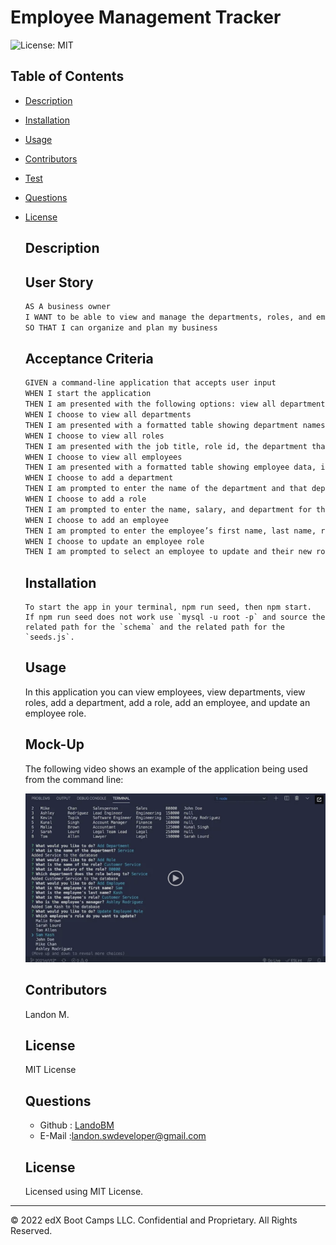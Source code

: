 # Employee Management Tracker
  ![License: MIT](https://img.shields.io/badge/License-MIT-green.svg)

  ## Table of Contents
  * [Description](#description)
  * [Installation](#installation)
  * [Usage](#usage)
  * [Contributors](#contributors)
  * [Test](#test)
  * [Questions](#questions)


  
* [License](#license)


    ## Description
    ## User Story

    ```md
    AS A business owner
    I WANT to be able to view and manage the departments, roles, and employees in my company
    SO THAT I can organize and plan my business
    ```

    ## Acceptance Criteria

    ```md
    GIVEN a command-line application that accepts user input
    WHEN I start the application
    THEN I am presented with the following options: view all departments, view all roles, view all employees, add a department, add a role, add an employee, and update an employee role
    WHEN I choose to view all departments
    THEN I am presented with a formatted table showing department names and department ids
    WHEN I choose to view all roles
    THEN I am presented with the job title, role id, the department that role belongs to, and the salary for that role
    WHEN I choose to view all employees
    THEN I am presented with a formatted table showing employee data, including employee ids, first names, last names, job titles, departments, salaries, and managers that the employees report to
    WHEN I choose to add a department
    THEN I am prompted to enter the name of the department and that department is added to the database
    WHEN I choose to add a role
    THEN I am prompted to enter the name, salary, and department for the role and that role is added to the database
    WHEN I choose to add an employee
    THEN I am prompted to enter the employee’s first name, last name, role, and manager, and that employee is added to the database
    WHEN I choose to update an employee role
    THEN I am prompted to select an employee to update and their new role and this information is updated in the database 
    ```
    ## Installation
     ```
     To start the app in your terminal, npm run seed, then npm start.
     If npm run seed does not work use `mysql -u root -p` and source the related path for the `schema` and the related path for the `seeds.js`. 
     ```
    ## Usage
    In this application you can view employees, view departments, view roles, add a department, add a role, add an employee, and update an employee role. 
    ## Mock-Up

    The following video shows an example of the application being used from the command line:

    [![A video thumbnail shows the command-line employee management application with a play button overlaying the view.](./Assets/12-sql-homework-video-thumbnail.png)](https://2u-20.wistia.com/medias/2lnle7xnpk)
    ## Contributors
    Landon M.
    ## License
    MIT License
    <!-- ## Test
    undefined -->

    ## Questions
  * Github : [LandoBM](https://github.com/LandoBM/)
  * E-Mail :landon.swdeveloper@gmail.com

  ## License
    Licensed using MIT License.

- - -
© 2022 edX Boot Camps LLC. Confidential and Proprietary. All Rights Reserved.

